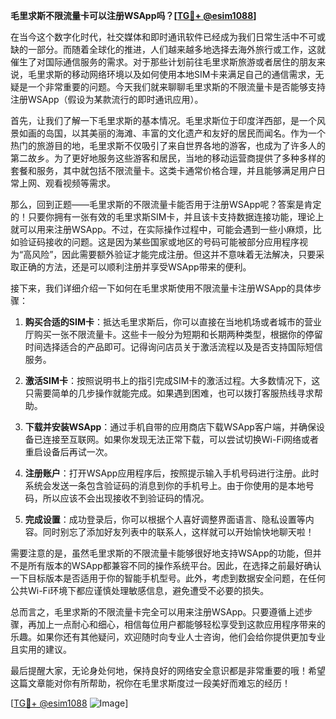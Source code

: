 **毛里求斯不限流量卡可以注册WSApp吗？[[TG💪+ @esim1088](https://t.me/s/esim1088)]**

在当今这个数字化时代，社交媒体和即时通讯软件已经成为我们日常生活中不可或缺的一部分。而随着全球化的推进，人们越来越多地选择去海外旅行或工作，这就催生了对国际通信服务的需求。对于那些计划前往毛里求斯旅游或者居住的朋友来说，毛里求斯的移动网络环境以及如何使用本地SIM卡来满足自己的通信需求，无疑是一个非常重要的问题。今天我们就来聊聊毛里求斯的不限流量卡是否能够支持注册WSApp（假设为某款流行的即时通讯应用）。

首先，让我们了解一下毛里求斯的基本情况。毛里求斯位于印度洋西部，是一个风景如画的岛国，以其美丽的海滩、丰富的文化遗产和友好的居民而闻名。作为一个热门的旅游目的地，毛里求斯不仅吸引了来自世界各地的游客，也成为了许多人的第二故乡。为了更好地服务这些游客和居民，当地的移动运营商提供了多种多样的套餐和服务，其中就包括不限流量卡。这类卡通常价格合理，并且能够满足用户日常上网、观看视频等需求。

那么，回到正题——毛里求斯的不限流量卡能否用于注册WSApp呢？答案是肯定的！只要你拥有一张有效的毛里求斯SIM卡，并且该卡支持数据连接功能，理论上就可以用来注册WSApp。不过，在实际操作过程中，可能会遇到一些小麻烦，比如验证码接收的问题。这是因为某些国家或地区的号码可能被部分应用程序视为“高风险”，因此需要额外验证才能完成注册。但这并不意味着无法解决，只要采取正确的方法，还是可以顺利注册并享受WSApp带来的便利。

接下来，我们详细介绍一下如何在毛里求斯使用不限流量卡注册WSApp的具体步骤：

1. **购买合适的SIM卡**：抵达毛里求斯后，你可以直接在当地机场或者城市的营业厅购买一张不限流量卡。这些卡一般分为短期和长期两种类型，根据你的停留时间选择适合的产品即可。记得询问店员关于激活流程以及是否支持国际短信服务。

2. **激活SIM卡**：按照说明书上的指引完成SIM卡的激活过程。大多数情况下，这只需要简单的几步操作就能完成。如果遇到困难，也可以拨打客服热线寻求帮助。

3. **下载并安装WSApp**：通过手机自带的应用商店下载WSApp客户端，并确保设备已连接至互联网。如果你发现无法正常下载，可以尝试切换Wi-Fi网络或者重启设备后再试一次。

4. **注册账户**：打开WSApp应用程序后，按照提示输入手机号码进行注册。此时系统会发送一条包含验证码的消息到你的手机号上。由于你使用的是本地号码，所以应该不会出现接收不到验证码的情况。

5. **完成设置**：成功登录后，你可以根据个人喜好调整界面语言、隐私设置等内容。同时别忘了添加好友列表中的联系人，这样就可以开始愉快地聊天啦！

需要注意的是，虽然毛里求斯的不限流量卡能够很好地支持WSApp的功能，但并不是所有版本的WSApp都兼容不同的操作系统平台。因此，在选择之前最好确认一下目标版本是否适用于你的智能手机型号。此外，考虑到数据安全问题，在任何公共Wi-Fi环境下都应谨慎处理敏感信息，避免遭受不必要的损失。

总而言之，毛里求斯的不限流量卡完全可以用来注册WSApp。只要遵循上述步骤，再加上一点耐心和细心，相信每位用户都能够轻松享受到这款应用程序带来的乐趣。如果你还有其他疑问，欢迎随时向专业人士咨询，他们会给你提供更加专业且实用的建议。

最后提醒大家，无论身处何地，保持良好的网络安全意识都是非常重要的哦！希望这篇文章能对你有所帮助，祝你在毛里求斯度过一段美好而难忘的经历！

[[TG💪+ @esim1088](https://t.me/s/esim1088) ![Image](https://i.postimg.cc/4NQfJmqS/Snipaste-2025-05-13-00-14-12.png)]